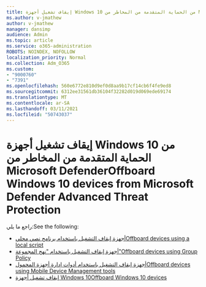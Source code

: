 ```yaml
---
title: إيقاف تشغيل أجهزة Windows 10 من الحماية المتقدمة من المخاطر من Microsoft Defender
ms.author: v-jmathew
author: v-jmathew
manager: dansimp
audience: Admin
ms.topic: article
ms.service: o365-administration
ROBOTS: NOINDEX, NOFOLLOW
localization_priority: Normal
ms.collection: Adm_O365
ms.custom:
- "9000760"
- "7391"
ms.openlocfilehash: 560e6772e810d9ef0d8aa9b17cf14cb6f4fe9ed8
ms.sourcegitcommit: 6312ee31561db36104f32282d019d069ede69174
ms.translationtype: MT
ms.contentlocale: ar-SA
ms.lasthandoff: 03/11/2021
ms.locfileid: "50743037"
---
```

# <a name="offboard-windows-10-devices-from-microsoft-defender-advanced-threat-protection"></a><span data-ttu-id="b43c3-102">إيقاف تشغيل أجهزة Windows 10 من الحماية المتقدمة من المخاطر من Microsoft Defender</span><span class="sxs-lookup"><span data-stu-id="b43c3-102">Offboard Windows 10 devices from Microsoft Defender Advanced Threat Protection</span></span>

<span data-ttu-id="b43c3-103">راجع ما يلي:</span><span class="sxs-lookup"><span data-stu-id="b43c3-103">See the following:</span></span>

- [<span data-ttu-id="b43c3-104">أجهزة إيقاف التشغيل باستخدام برنامج نصي محلي</span><span class="sxs-lookup"><span data-stu-id="b43c3-104">Offboard devices using a local script</span></span>](https://go.microsoft.com/fwlink/?linkid=2143465)
- [<span data-ttu-id="b43c3-105">أجهزة إيقاف التشغيل باستخدام "نهج المجموعة"</span><span class="sxs-lookup"><span data-stu-id="b43c3-105">Offboard devices using Group Policy</span></span>](https://go.microsoft.com/fwlink/?linkid=2143632)
- [<span data-ttu-id="b43c3-106">أجهزة إيقاف التشغيل باستخدام أدوات إدارة أجهزة المحمول</span><span class="sxs-lookup"><span data-stu-id="b43c3-106">Offboard devices using Mobile Device Management tools</span></span>](https://go.microsoft.com/fwlink/?linkid=2143633)
- [<span data-ttu-id="b43c3-107">إيقاف تشغيل أجهزة Windows 10</span><span class="sxs-lookup"><span data-stu-id="b43c3-107">Offboard Windows 10 devices</span></span>](https://go.microsoft.com/fwlink/?linkid=2143629)
